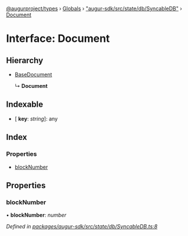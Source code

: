 [@augurproject/types](../README.md) › [Globals](../globals.md) › ["augur-sdk/src/state/db/SyncableDB"](../modules/_augur_sdk_src_state_db_syncabledb_.md) › [Document](_augur_sdk_src_state_db_syncabledb_.document.md)

# Interface: Document

## Hierarchy

* [BaseDocument](_augur_sdk_src_state_db_abstracttable_.basedocument.md)

  ↳ **Document**

## Indexable

* \[ **key**: *string*\]: any

## Index

### Properties

* [blockNumber](_augur_sdk_src_state_db_syncabledb_.document.md#blocknumber)

## Properties

###  blockNumber

• **blockNumber**: *number*

*Defined in [packages/augur-sdk/src/state/db/SyncableDB.ts:8](https://github.com/AugurProject/augur/blob/69c4be52bf/packages/augur-sdk/src/state/db/SyncableDB.ts#L8)*

